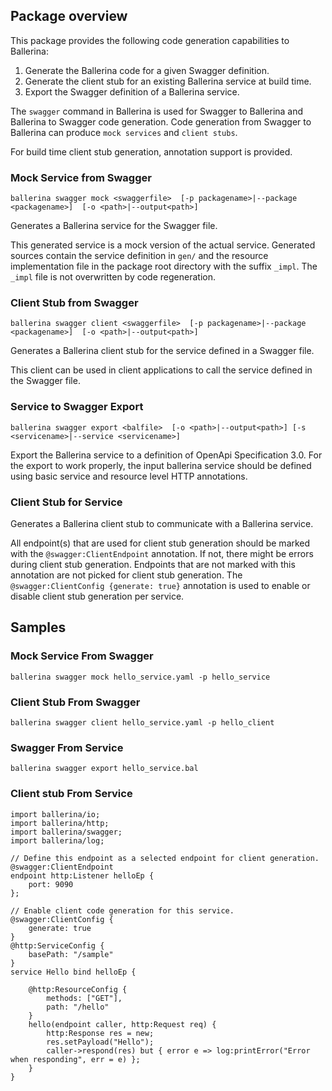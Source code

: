 ## Package overview
This package provides the following code generation capabilities to Ballerina:
1. Generate the Ballerina code for a given Swagger definition.
2. Generate the client stub for an existing Ballerina service at build time.
3. Export the Swagger definition of a Ballerina service.

The `swagger` command in Ballerina is used for Swagger to Ballerina and Ballerina to Swagger code generation.
Code generation from Swagger to Ballerina can produce `mock services` and `client stubs`.

For build time client stub generation, annotation support is provided.

### Mock Service from Swagger
`ballerina swagger mock <swaggerfile> 
    [-p packagename>|--package <packagename>] 
    [-o <path>|--output<path>]`

Generates a Ballerina service for the Swagger file.

This generated service is a mock version of the actual service. Generated sources contain the service definition in `gen/` and the resource implementation file in the package root directory with the suffix `_impl`. The `_impl` file is not overwritten by code regeneration.

### Client Stub from Swagger
`ballerina swagger client <swaggerfile> 
    [-p packagename>|--package <packagename>] 
    [-o <path>|--output<path>]`
    
Generates a Ballerina client stub for the service defined in a Swagger file.

This client can be used in client applications to call the service defined in the Swagger file.

### Service to Swagger Export
`ballerina swagger export <balfile> 
    [-o <path>|--output<path>]
    [-s <servicename>|--service <servicename>]`

Export the Ballerina service to a definition of OpenApi Specification 3.0.
For the export to work properly, the input ballerina service should be defined using basic service and resource level HTTP annotations.

### Client Stub for Service
Generates a Ballerina client stub to communicate with a Ballerina service.

All endpoint(s) that are used for client stub generation should be marked with the `@swagger:ClientEndpoint` annotation. If not, there might be errors during client stub generation. Endpoints that are not marked with this annotation are not picked for client stub generation.
The `@swagger:ClientConfig {generate: true}` annotation is used to enable or disable client stub generation per service.

## Samples
### Mock Service From Swagger
`ballerina swagger mock hello_service.yaml -p hello_service`

### Client Stub From Swagger
`ballerina swagger client hello_service.yaml -p hello_client`

### Swagger From Service
`ballerina swagger export hello_service.bal`

### Client stub From Service
```ballerina
import ballerina/io;
import ballerina/http;
import ballerina/swagger;
import ballerina/log;

// Define this endpoint as a selected endpoint for client generation.
@swagger:ClientEndpoint
endpoint http:Listener helloEp {
    port: 9090
};

// Enable client code generation for this service.
@swagger:ClientConfig {
    generate: true
}
@http:ServiceConfig {
    basePath: "/sample"
}
service Hello bind helloEp {

    @http:ResourceConfig {
        methods: ["GET"],
        path: "/hello"
    }
    hello(endpoint caller, http:Request req) {
        http:Response res = new;
        res.setPayload("Hello");
        caller->respond(res) but { error e => log:printError("Error when responding", err = e) };
    }
}
```
